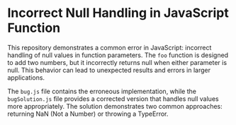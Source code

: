 # Incorrect Null Handling in JavaScript Function
This repository demonstrates a common error in JavaScript: incorrect handling of null values in function parameters. The `foo` function is designed to add two numbers, but it incorrectly returns null when either parameter is null. This behavior can lead to unexpected results and errors in larger applications.

The `bug.js` file contains the erroneous implementation, while the `bugSolution.js` file provides a corrected version that handles null values more appropriately.  The solution demonstrates two common approaches: returning NaN (Not a Number) or throwing a TypeError.